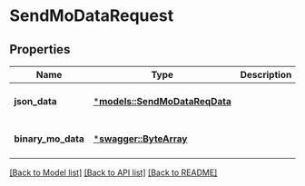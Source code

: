 # SendMoDataRequest

## Properties
Name | Type | Description | Notes
------------ | ------------- | ------------- | -------------
**json_data** | [***models::SendMoDataReqData**](SendMoDataReqData.md) |  | [optional] [default to None]
**binary_mo_data** | [***swagger::ByteArray**](file.md) |  | [optional] [default to None]

[[Back to Model list]](../README.md#documentation-for-models) [[Back to API list]](../README.md#documentation-for-api-endpoints) [[Back to README]](../README.md)


